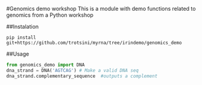 #Genomics demo workshop
This is a module with demo functions related to genomics from a Python workshop

##Instalation
```
pip install git+https://github.com/trotsini/myrna/tree/irindemo/genomics_demo
```


##Usage

```python
from genomics_demo import DNA
dna_strand = DNA('AGTCAG') # Make a valid DNA seq
dna_strand.complementary_sequence  #outputs a complement
```